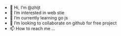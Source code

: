 - 👋 Hi, I’m @zhljt
- 👀 I’m interested in web stie
- 🌱 I’m currently learning go js 
- 💞️ I’m looking to collaborate on github for free project
- 📫 How to reach me ...

<!---
zhljt/zhljt is a ✨ special ✨ repository because its `README.md` (this file) appears on your GitHub profile.
You can click the Preview link to take a look at your changes.
--->
